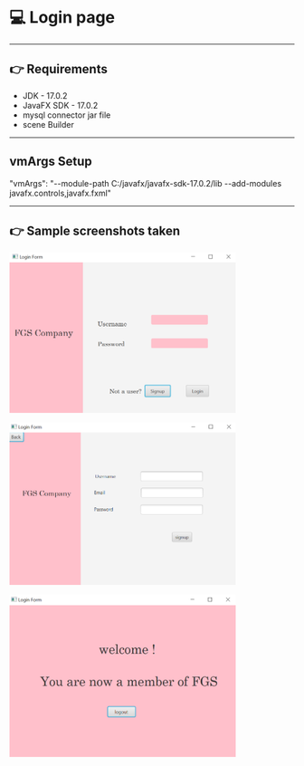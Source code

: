 # 💻 Login page

---

## 👉 Requirements

- JDK - 17.0.2
- JavaFX SDK - 17.0.2
- mysql connector jar file
- scene Builder

---

## vmArgs Setup

"vmArgs": "--module-path C:/javafx/javafx-sdk-17.0.2/lib --add-modules javafx.controls,javafx.fxml" 

---

## 👉 Sample screenshots taken

<img src="screenshots/Screenshot (150).png" alt="loginScreen" width="400"/><br>

<img src="screenshots/Screenshot (149).png" alt="SignupScreen" width="400"/><br>

<img src="screenshots/Screenshot (148).png" alt="LoggedinScreen" width="400"/><br>
